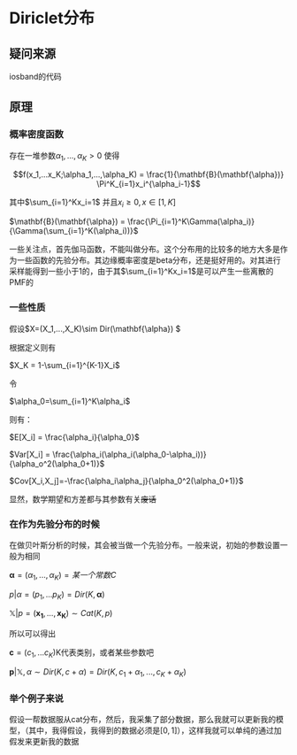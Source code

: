 # Diriclet分布

## 疑问来源

iosband的代码

## 原理

### 概率密度函数

存在一堆参数$\alpha_1,...,\alpha_K>0$ 使得

$$f(x_1,...x_K;\alpha_1,...,\alpha_K) = \frac{1}{\mathbf{B}(\mathbf{\alpha})}  \Pi^K_{i=1}x_i^{\alpha_i-1}$$

其中$\sum_{i=1}^Kx_i=1$ 并且$x_i\ge 0,x\in[1,K]$

$\mathbf{B}(\mathbf{\alpha}) = \frac{\Pi_{i=1}^K\Gamma(\alpha_i)}{\Gamma(\sum_{i=1}^K(\alpha_i))}$

一些关注点，首先伽马函数，不能叫做分布。这个分布用的比较多的地方大多是作为一些函数的先验分布。其边缘概率密度是beta分布，还是挺好用的。对其进行采样能得到一些小于1的，由于其$\sum_{i=1}^Kx_i=1$是可以产生一些离散的PMF的

### 一些性质

假设$X=(X_1,...,X_K)\sim Dir(\mathbf{\alpha}) $ 

根据定义则有

$X_K = 1-\sum_{i=1}^{K-1}X_i$

令

$\alpha_0=\sum_{i=1}^K\alpha_i$

则有：

$E[X_i] = \frac{\alpha_i}{\alpha_0}$

$Var[X_i] = \frac{\alpha_i(\alpha_i(\alpha_0-\alpha_i))}{\alpha_o^2(\alpha_0+1)}$

$Cov[X_i,X_j]=-\frac{\alpha_i\alpha_j}{\alpha_0^2(\alpha_0+1)}$

显然，数学期望和方差都与其参数有关~~废话~~

### 在作为先验分布的时候

在做贝叶斯分析的时候，其会被当做一个先验分布。一般来说，初始的参数设置一般为相同

$\mathbf{\alpha}=(\alpha_1,...,\alpha_K) = 某一个常数C$

$p|\alpha = (p_1,...p_K)=Dir(K,\mathbf{\alpha})$

$\mathbb{X}|p=(\mathbf{{x}_1},...,\mathbf{x_K})\sim Cat(K,p)$

所以可以得出

$\mathbf{c} = (c_1,...c_K)$K代表类别，或者某些参数吧

$\mathbf{p}|\mathbb{X},\alpha\sim Dir(K,c+\alpha)=Dir(K,c_1+\alpha_1,...,c_K+\alpha_K)$

### 举个例子来说

假设一帮数据服从cat分布，然后，我采集了部分数据，那么我就可以更新我的模型，（其中，我得假设，我得到的数据必须是$[0,1]$），这样我就可以单纯的通过加假发来更新我的数据



